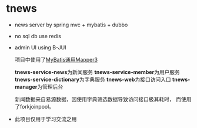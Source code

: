 # tnews
- news server by spring mvc + mybatis + dubbo

- no sql db use redis

- admin UI using B-JUI

    项目中使用了[MyBatis通用Mapper3](//github.com/abel533/Mapper)
    
    **tnews-service-news**为新闻服务
    **tnews-service-member**为用户服务
    **tnews-service-dictionary**为字典服务
    **tnews-web**为接口访问入口
    **tnews-manager**为管理后台
    
    新闻数据来自易源数据，因使用字典筛选数据导致访问接口极其耗时，
    而使用了forkjoinpool。
    
    
- 此项目仅用于学习交流之用
